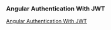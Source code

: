 ### Angular Authentication With JWT
[Angular Authentication With JWT](https://blog.angular-university.io/angular-jwt-authentication/)
